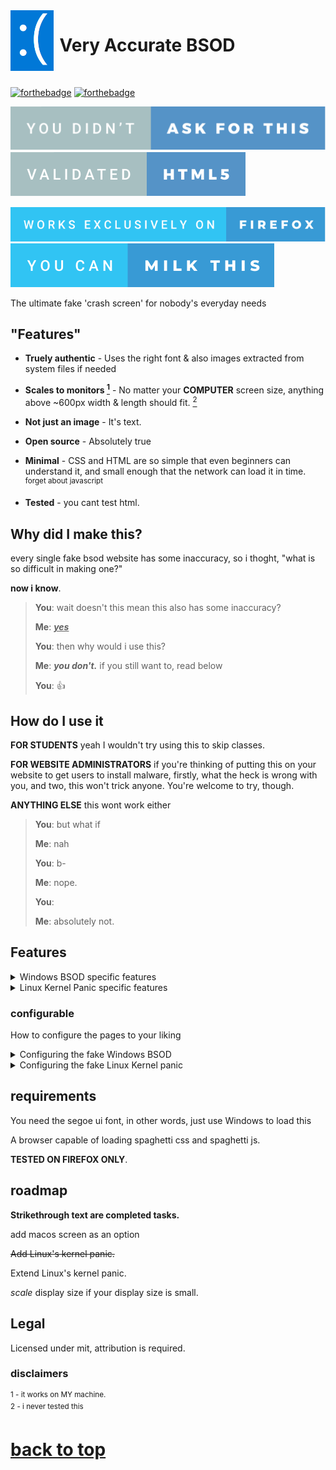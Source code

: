 <!-- markdownlint-disable MD033 MD041 -->

<div id="top"></div>

<!-- > **Note**: this is not done -->

<!-- todo: image -->
<img width="68.5" height="97" style="float:left;margin:0 10px 0 0;" alt="logo" src="img/Screenshot%202023-06-16%20212118.png">

# Very Accurate BSOD

<br>

<!-- damn forthebadge has expired or something -->
[![forthebadge](https://raw.githubusercontent.com/BraveUX/for-the-badge/master/src/images/badges/ctrl-c-ctrl-v.svg)](https://github.com/BraveUX/for-the-badge)
[![forthebadge](https://raw.githubusercontent.com/BraveUX/for-the-badge/master/src/images/badges/open-source.svg)](https://github.com/BraveUX/for-the-badge)

[![forthebadge](https://raw.githubusercontent.com/BraveUX/for-the-badge/master/src/images/badges/you-didnt-ask-for-this.svg)](https://github.com/BraveUX/for-the-badge)
[![forthebadge](https://raw.githubusercontent.com/BraveUX/for-the-badge/master/src/images/badges/validated-html5.svg)](https://github.com/BraveUX/for-the-badge)

[![forthebadge](img/works-exclusively-on-firefox.svg)](https://github.com/BraveUX/for-the-badge)
[![forthebadge](img/you-can-milk-this.svg)](https://github.com/BraveUX/for-the-badge)

The ultimate fake 'crash screen' for nobody's everyday needs

## "Features"

* **Truely authentic** - Uses the right font & also images extracted from system files if needed

* **Scales to monitors <a href="#1"><sup>1</sup></a>** - No matter your **COMPUTER** screen size, anything above ~600px width & length should fit. <a href="#2"><sup>2</sup></a>

* **Not just an image** - It's text.

* **Open source** - Absolutely true

* **Minimal** - CSS and HTML are so simple that even beginners can understand it, and small enough that the network can load it in time. <sup>forget about javascript</sup>

* **Tested** - you cant test html.

## Why did I make this?

every single fake bsod website has some inaccuracy, so i thoght, "what is so difficult in making one?"

**now i know**.

> **You**: wait doesn't this mean this also has some inaccuracy?
>
> **Me**: <u>***yes***</u>
>
> **You**: then why would i use this?
>
> **Me**: ***you don't.*** if you still want to, read below
>
> **You**: 👍

## How do I use it

**FOR STUDENTS** yeah I wouldn't try using this to skip classes.

**FOR WEBSITE ADMINISTRATORS** if you're thinking of putting this on your website to get users to install malware, firstly, what the heck is wrong with you, and two, this won't trick anyone. You're welcome to try, though.

**ANYTHING ELSE** this wont work either

> **You**: but what if
>
> **Me**: nah
>
> **You**: b-
>
> **Me**: nope.
> <!-- lmao trailing whitespace -->
> **You**:  
>
> **Me**: absolutely not.

## Features

<details>
<summary>Windows BSOD specific features</summary>

The ``% complete`` counter increments automagically.

> **don't want that to happen?** use the #disablePercentDone web argument/link fragment.

</details>

<!-- <details>
<summary>Mac documentation</summary>
nah
</details> -->

<details>
<summary>Linux Kernel Panic specific features</summary>

You dont do anything here. The javascript is a blinking cursor.

</details>

### configurable

How to configure the pages to your liking

<details>
<summary>Configuring the fake Windows BSOD</summary>

So you may use javascript to manage it, just remember to link it, or make it inline.

in javascript, call ``changeProgressPercentage();``.

**example**:

```JAVASCRIPT
changeProgressPercentage("69");
```

this will change the thing from "0% complete" to "69% complete".

> **Warning**: Do not add a "%".
>
> **Note**: you can make this call say anything you want, and is not limited to numbers.

**Changing the bugcheck code**:

You can make the bugcheck code anything, so you can change it from ``CRITICAL_PROCESS_DIED`` to ``CRITICAL_OBJECT_TERMINATION``.

do it like this:

```JAVASCRIPT
changeBugcheckCode("CRITCAL_OBJECT_TERMINATION");
```

</details>

<details>
<summary>Configuring the fake Linux Kernel panic</summary>

**Currently, you do not.**

</details>

## requirements

You need the segoe ui font, in other words, just use Windows to load this

A browser capable of loading spaghetti css and spaghetti js.

**TESTED ON FIREFOX ONLY**.

## roadmap

**Strikethrough text are completed tasks.**

add macos screen as an option

~~Add Linux's kernel panic.~~

Extend Linux's kernel panic.

*scale* display size if your display size is small.

## Legal

Licensed under mit, attribution is required.

### disclaimers

<div id="1"></div><sup>1 - it works on MY machine.</sup>
<div id="2"></div><sup>2 - i never tested this</sup>

# <a href="#top">back to top</a>
